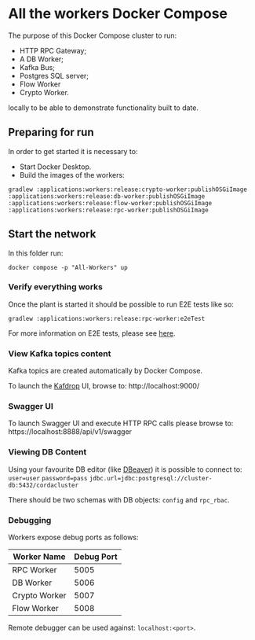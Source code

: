 # All the workers Docker Compose

The purpose of this Docker Compose cluster to run: 
- HTTP RPC Gateway;
- A DB Worker;
- Kafka Bus;
- Postgres SQL server;
- Flow Worker
- Crypto Worker.

locally to be able to demonstrate functionality built to date.

## Preparing for run

In order to get started it is necessary to:
- Start Docker Desktop.
- Build the images of the workers:
```
gradlew :applications:workers:release:crypto-worker:publishOSGiImage :applications:workers:release:db-worker:publishOSGiImage :applications:workers:release:flow-worker:publishOSGiImage :applications:workers:release:rpc-worker:publishOSGiImage
```

## Start the network

In this folder run:

```shell
docker compose -p "All-Workers" up
```

### Verify everything works

Once the plant is started it should be possible to run E2E tests like so:

`gradlew :applications:workers:release:rpc-worker:e2eTest`

For more information on E2E tests, please see [here](../rpc-worker/src/e2e-test/README.md). 

### View Kafka topics content

Kafka topics are created automatically by Docker Compose.

To launch the [Kafdrop](https://github.com/HomeAdvisor/Kafdrop) UI, browse to: http://localhost:9000/

### Swagger UI

To launch Swagger UI and execute HTTP RPC calls please browse to: https://localhost:8888/api/v1/swagger

### Viewing DB Content

Using your favourite DB editor (like [DBeaver](https://dbeaver.io/)) it is possible to connect to:
`user=user`
`password=pass`
`jdbc.url=jdbc:postgresql://cluster-db:5432/cordacluster`

There should be two schemas with DB objects: `config` and `rpc_rbac`.

### Debugging

Workers expose debug ports as follows:

| Worker Name   | Debug Port  |
| ------------- | ----------- |
| RPC Worker    | 5005        |
| DB Worker     | 5006        |
| Crypto Worker | 5007        |
| Flow Worker   | 5008        |

Remote debugger can be used against: `localhost:<port>`.